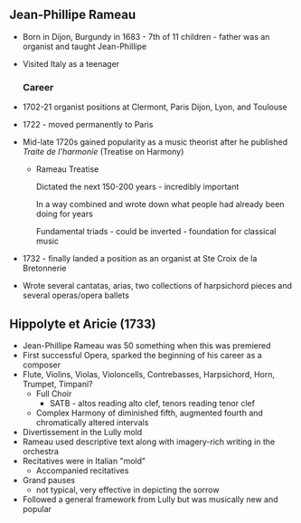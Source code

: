 ## Jean-Phillipe Rameau

* Born in Dijon, Burgundy in 1683 - 7th of 11 children - father was an organist and taught Jean-Phillipe

* Visited Italy as a teenager

  ### Career 

* 1702-21 organist positions at Clermont, Paris Dijon, Lyon, and Toulouse

* 1722 - moved permanently to Paris

* Mid-late 1720s gained popularity as a music theorist after he published *Traite de l'harmonie* (Treatise on Harmony)

  * Rameau Treatise

    Dictated the next 150-200 years - incredibly important

    In a way combined and wrote down what people had already been doing for years

    Fundamental triads - could be inverted - foundation for classical music

* 1732 - finally landed a position as an organist at Ste Croix de la Bretonnerie

* Wrote several cantatas, arias, two collections of harpsichord pieces and several operas/opera ballets



## Hippolyte et Aricie (1733)

* Jean-Phillipe Rameau was 50 something when this was premiered
* First successful Opera, sparked the beginning of his career as a composer
* Flute, Violins, Violas, Violoncells, Contrebasses, Harpsichord, Horn, Trumpet, Timpani?
  * Full Choir
    * SATB - altos reading alto clef, tenors reading tenor clef
  * Complex Harmony of diminished fifth, augmented fourth and chromatically altered intervals
* Divertissement in the Lully mold
* Rameau used descriptive text along with imagery-rich writing in the orchestra
* Recitatives were in Italian "mold"
  * Accompanied recitatives
* Grand pauses
  * not typical, very effective in depicting the sorrow
* Followed a general framework from Lully but was musically new and popular

